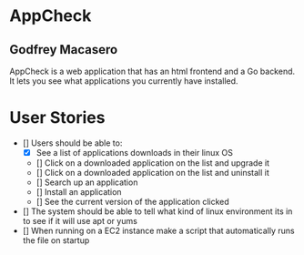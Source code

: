 # AppCheck
## Godfrey Macasero
AppCheck is a web application that has an html frontend and a Go backend. It lets you see what applications you currently have installed.

# User Stories
- [] Users should be able to:
    - [x] See a list of applications downloads in their linux OS
    - [] Click on a downloaded application on the list and upgrade it
    - [] Click on a downloaded application on the list and uninstall it
    - [] Search up an application
    - [] Install an application
    - [] See the current version of the application clicked
- [] The system should be able to tell what kind of linux environment its in to see if it will use apt or yums
- [] When running on a EC2 instance make a script that automatically runs the file on startup
